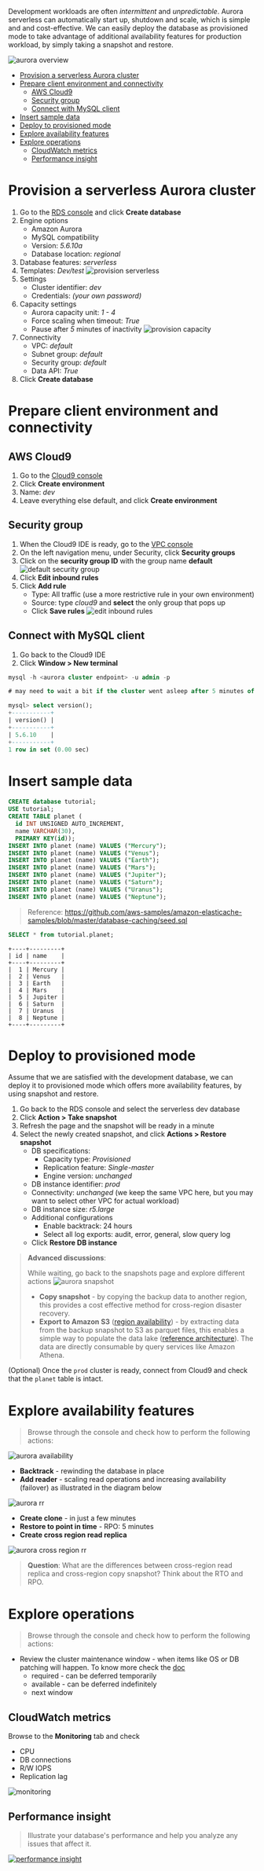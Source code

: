 Development workloads are often *intermittent* and *unpredictable*. Aurora serverless can automatically start up, shutdown and scale, which is simple and and cost-effective. We can easily deploy the database as provisioned mode to take advantage of additional availability features for production workload, by simply taking a snapshot and restore.

![aurora overview](images/aurora_overview.png)

- [Provision a serverless Aurora cluster](#provision-a-serverless-aurora-cluster)
- [Prepare client environment and connectivity](#prepare-client-environment-and-connectivity)
  - [AWS Cloud9](#aws-cloud9)
  - [Security group](#security-group)
  - [Connect with MySQL client](#connect-with-mysql-client)
- [Insert sample data](#insert-sample-data)
- [Deploy to provisioned mode](#deploy-to-provisioned-mode)
- [Explore availability features](#explore-availability-features)
- [Explore operations](#explore-operations)
  - [CloudWatch metrics](#cloudwatch-metrics)
  - [Performance insight](#performance-insight)

# Provision a serverless Aurora cluster

1. Go to the [RDS console](https://console.aws.amazon.com/rds/home) and click **Create database**
2. Engine options
   * Amazon Aurora
   * MySQL compatibility
   * Version: *5.6.10a*
   * Database location: *regional*
3. Database features: *serverless*
4. Templates: *Dev/test*
![provision serverless](images/provision_serverless.png)
5. Settings
   * Cluster identifier: *dev*
   * Credentials: *(your own password)*
6. Capacity settings
   * Aurora capacity unit: *1 - 4*
   * Force scaling when timeout: *True*
   * Pause after *5* minutes of inactivity
![provision capacity](images/provision_capacity.png)
7. Connectivity
   * VPC: *default*
   * Subnet group: *default*
   * Security group: *default*
   * Data API: *True*
8. Click **Create database**

# Prepare client environment and connectivity

## AWS Cloud9

1. Go to the [Cloud9 console](https://console.aws.amazon.com/cloud9/home)
2. Click **Create environment**
3. Name: *dev*
4. Leave everything else default, and click **Create environment**

## Security group

1. When the Cloud9 IDE is ready, go to the [VPC console](https://console.aws.amazon.com/vpc/home)
2. On the left navigation menu, under Security, click **Security groups**
3. Click on the **security group ID** with the group name **default**
![default security group](images/sg_default.png)
4. Click **Edit inbound rules**
5. Click **Add rule**
   * Type: All traffic (use a more restrictive rule in your own environment)
   * Source: type *cloud9* and **select** the only group that pops up
   * Click **Save rules**
![edit inbound rules](images/edit_inbound.png)

## Connect with MySQL client

1. Go back to the Cloud9 IDE
2. Click **Window > New terminal**

```sql
mysql -h <aurora cluster endpoint> -u admin -p

# may need to wait a bit if the cluster went asleep after 5 minutes of inactivity

mysql> select version();
+-----------+
| version() |
+-----------+
| 5.6.10    |
+-----------+
1 row in set (0.00 sec)
```

# Insert sample data

```sql
CREATE database tutorial;
USE tutorial;
CREATE TABLE planet (
  id INT UNSIGNED AUTO_INCREMENT,
  name VARCHAR(30),
  PRIMARY KEY(id));
INSERT INTO planet (name) VALUES ("Mercury");
INSERT INTO planet (name) VALUES ("Venus");
INSERT INTO planet (name) VALUES ("Earth");
INSERT INTO planet (name) VALUES ("Mars");
INSERT INTO planet (name) VALUES ("Jupiter");
INSERT INTO planet (name) VALUES ("Saturn");
INSERT INTO planet (name) VALUES ("Uranus");
INSERT INTO planet (name) VALUES ("Neptune");
```

> Reference: https://github.com/aws-samples/amazon-elasticache-samples/blob/master/database-caching/seed.sql

```sql
SELECT * from tutorial.planet;
```

```
+----+---------+
| id | name    |
+----+---------+
|  1 | Mercury |
|  2 | Venus   |
|  3 | Earth   |
|  4 | Mars    |
|  5 | Jupiter |
|  6 | Saturn  |
|  7 | Uranus  |
|  8 | Neptune |
+----+---------+
```

# Deploy to provisioned mode

Assume that we are satisfied with the development database, we can deploy it to provisioned mode which offers more availability features, by using snapshot and restore.

1. Go back to the RDS console and select the serverless dev database
2. Click **Action > Take snapshot**
3. Refresh the page and the snapshot will be ready in a minute
4. Select the newly created snapshot, and click **Actions > Restore snapshot**
   * DB specifications:
     * Capacity type: *Provisioned*
     * Replication feature: *Single-master*
     * Engine version: *unchanged*
   * DB instance identifier: *prod*
   * Connectivity: *unchanged* (we keep the same VPC here, but you may want to select other VPC for actual workload)
   * DB instance size: *r5.large*
   * Additional configurations
     * Enable backtrack: 24 hours
     * Select all log exports: audit, error, general, slow query log
   * Click **Restore DB instance**

> **Advanced discussions**:
> 
> While waiting, go back to the snapshots page and explore different actions
> ![aurora snapshot](images/aurora_snapshot.png)
> * **Copy snapshot** - by copying the backup data to another region, this provides a cost effective method for cross-region disaster recovery. 
> * **Export to Amazon S3** ([region availability](https://docs.aws.amazon.com/AmazonRDS/latest/AuroraUserGuide/USER_ExportSnapshot.html)) - by extracting data from the backup snapshot to S3 as parquet files, this enables a simple way to populate the data lake ([reference architecture](https://aws-reference-architectures.gitbook.io/datalake/)). The data are directly consumable by query services like Amazon Athena.

(Optional) Once the `prod` cluster is ready, connect from Cloud9 and check that the `planet` table is intact.

# Explore availability features

> Browse through the console and check how to perform the following actions:

![aurora availability](images/aurora_availability.png)

* **Backtrack** - rewinding the database in place
* **Add reader** -  scaling read operations and increasing availability (failover) as illustrated in the diagram below

![aurora rr](images/aurora_rr.png)
* **Create clone** - in just a few minutes
* **Restore to point in time** - RPO: 5 minutes
* **Create cross region read replica**

![aurora cross region rr](images/aurora_crrr.png)

> **Question**: What are the differences between cross-region read replica and cross-region copy snapshot? Think about the RTO and RPO.

# Explore operations

> Browse through the console and check how to perform the following actions:

* Review the cluster maintenance window - when items like OS or DB patching will happen. To know more check the [doc](https://docs.aws.amazon.com/AmazonRDS/latest/AuroraUserGuide/USER_UpgradeDBInstance.Maintenance.html)
  * required - can be deferred temporarily
  * available - can be deferred indefinitely
  * next window

## CloudWatch metrics

Browse to the **Monitoring** tab and check
* CPU
* DB connections
* R/W IOPS
* Replication lag

![monitoring](images/monitoring.png)

## Performance insight

> Illustrate your database's performance and help you analyze any issues that affect it.

[![performance insight](https://img.youtube.com/vi/4462hcfkApM/0.jpg)](
https://www.youtube.com/watch?v=4462hcfkApM&feature=youtu.be&t=22)

